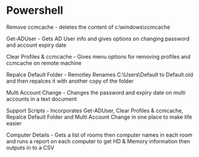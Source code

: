 Powershell
==========
Remove ccmcache - deletes the content of c:\windows\ccmcache

Get-ADUser - Gets AD User info and gives options on changing password and account expiry date

Clear Profiles & ccmcache - Gives menu options for removing profiles and ccmcache on remote machine

Repalce Default Folder - Remotley Renames C:\Users\Default to Default.old and then repalces it with another copy of the folder

Multi Account Change - Changes the password and expiry date on multi accounts in a text document

Support Scripts - Incorporates Get-ADUser, Clear Profiles & ccmcache, Repalce Default Folder and Multi Account Change in one place to make life easier

Computer Details - Gets a list of rooms then computer names in each room and runs a report on each computer to get HD & Memory information then outputs in to a CSV
